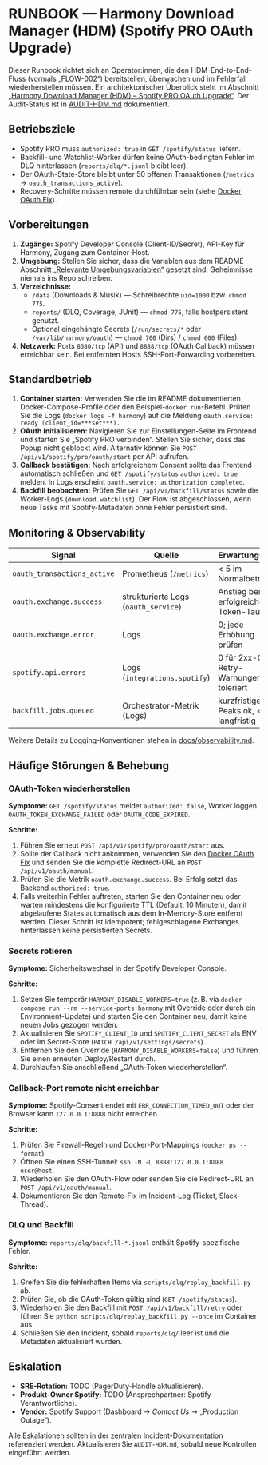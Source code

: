 # RUNBOOK — Harmony Download Manager (HDM) (Spotify PRO OAuth Upgrade)

Dieser Runbook richtet sich an Operator:innen, die den HDM-End-to-End-Fluss
(vormals „FLOW-002“) bereitstellen, überwachen und im Fehlerfall
wiederherstellen müssen. Ein architektonischer Überblick steht im Abschnitt
[„Harmony Download Manager (HDM) – Spotify PRO OAuth Upgrade“](README.md#harmony-download-manager-hdm--spotify-pro-oauth-upgrade).
Der Audit-Status ist in [AUDIT-HDM.md](AUDIT-HDM.md) dokumentiert.

## Betriebsziele

- Spotify PRO muss `authorized: true` in `GET /spotify/status` liefern.
- Backfill- und Watchlist-Worker dürfen keine OAuth-bedingten Fehler im DLQ
  hinterlassen (`reports/dlq/*.jsonl` bleibt leer).
- Der OAuth-State-Store bleibt unter 50 offenen Transaktionen (`/metrics` →
  `oauth_transactions_active`).
- Recovery-Schritte müssen remote durchführbar sein (siehe
  [Docker OAuth Fix](README.md#docker-oauth-fix-remote-access)).

## Vorbereitungen

1. **Zugänge:** Spotify Developer Console (Client-ID/Secret), API-Key für Harmony,
   Zugang zum Container-Host.
2. **Umgebung:** Stellen Sie sicher, dass die Variablen aus dem README-Abschnitt
   [„Relevante Umgebungsvariablen“](README.md#relevante-umgebungsvariablen)
   gesetzt sind. Geheimnisse niemals ins Repo schreiben.
3. **Verzeichnisse:**
   - `/data` (Downloads & Musik) — Schreibrechte `uid=1000` bzw. `chmod 775`.
   - `reports/` (DLQ, Coverage, JUnit) — `chmod 775`, falls hostpersistent genutzt.
   - Optional eingehängte Secrets (`/run/secrets/*` oder `/var/lib/harmony/oauth`) —
     `chmod 700` (Dirs) / `chmod 600` (Files).
4. **Netzwerk:** Ports `8080/tcp` (API) und `8888/tcp` (OAuth Callback) müssen
   erreichbar sein. Bei entfernten Hosts SSH-Port-Forwarding vorbereiten.

## Standardbetrieb

1. **Container starten:** Verwenden Sie die im README dokumentierten
   Docker-Compose-Profile oder den Beispiel-`docker run`-Befehl. Prüfen Sie die
   Logs (`docker logs -f harmony`) auf die Meldung
   `oauth.service: ready (client_id=***set***).`
2. **OAuth initialisieren:** Navigieren Sie zur Einstellungen-Seite im Frontend
   und starten Sie „Spotify PRO verbinden“. Stellen Sie sicher, dass das Popup
   nicht geblockt wird. Alternativ können Sie
   `POST /api/v1/spotify/pro/oauth/start` per API aufrufen.
3. **Callback bestätigen:** Nach erfolgreichem Consent sollte das Frontend
   automatisch schließen und `GET /spotify/status` `authorized: true`
   melden. In Logs erscheint `oauth.service: authorization completed`.
4. **Backfill beobachten:** Prüfen Sie `GET /api/v1/backfill/status` sowie die
   Worker-Logs (`download`, `watchlist`). Der Flow ist abgeschlossen, wenn neue
   Tasks mit Spotify-Metadaten ohne Fehler persistiert sind.

## Monitoring & Observability

| Signal | Quelle | Erwartungswert |
| --- | --- | --- |
| `oauth_transactions_active` | Prometheus (`/metrics`) | < 5 im Normalbetrieb |
| `oauth.exchange.success` | strukturierte Logs (`oauth_service`) | Anstieg bei erfolgreichem Token-Tausch |
| `oauth.exchange.error` | Logs | 0; jede Erhöhung prüfen |
| `spotify.api.errors` | Logs (`integrations.spotify`) | 0 für 2xx-Calls, Retry-Warnungen toleriert |
| `backfill.jobs.queued` | Orchestrator-Metrik (Logs) | kurzfristige Peaks ok, < 200 langfristig |

Weitere Details zu Logging-Konventionen stehen in
[docs/observability.md](docs/observability.md).

## Häufige Störungen & Behebung

### OAuth-Token wiederherstellen

**Symptome:** `GET /spotify/status` meldet `authorized: false`, Worker loggen
`OAUTH_TOKEN_EXCHANGE_FAILED` oder `OAUTH_CODE_EXPIRED`.

**Schritte:**

1. Führen Sie erneut `POST /api/v1/spotify/pro/oauth/start` aus.
2. Sollte der Callback nicht ankommen, verwenden Sie den
   [Docker OAuth Fix](README.md#docker-oauth-fix-remote-access) und senden Sie die
   komplette Redirect-URL an `POST /api/v1/oauth/manual`.
3. Prüfen Sie die Metrik `oauth.exchange.success`. Bei Erfolg setzt das Backend
   `authorized: true`.
4. Falls weiterhin Fehler auftreten, starten Sie den Container neu oder warten
   mindestens die konfigurierte TTL (Default: 10 Minuten), damit abgelaufene
   States automatisch aus dem In-Memory-Store entfernt werden. Dieser Schritt ist
   idempotent; fehlgeschlagene Exchanges hinterlassen keine persistierten Secrets.

### Secrets rotieren

**Symptome:** Sicherheitswechsel in der Spotify Developer Console.

**Schritte:**

1. Setzen Sie temporär `HARMONY_DISABLE_WORKERS=true` (z. B. via
   `docker compose run --rm --service-ports harmony` mit Override oder durch ein
   Environment-Update) und starten Sie den Container neu, damit keine neuen Jobs
   gezogen werden.
2. Aktualisieren Sie `SPOTIFY_CLIENT_ID` und `SPOTIFY_CLIENT_SECRET` als ENV oder
   im Secret-Store (`PATCH /api/v1/settings/secrets`).
3. Entfernen Sie den Override (`HARMONY_DISABLE_WORKERS=false`) und führen Sie
   einen erneuten Deploy/Restart durch.
4. Durchlaufen Sie anschließend „OAuth-Token wiederherstellen“.

### Callback-Port remote nicht erreichbar

**Symptome:** Spotify-Consent endet mit `ERR_CONNECTION_TIMED_OUT` oder der
Browser kann `127.0.0.1:8888` nicht erreichen.

**Schritte:**

1. Prüfen Sie Firewall-Regeln und Docker-Port-Mappings (`docker ps --format`).
2. Öffnen Sie einen SSH-Tunnel: `ssh -N -L 8888:127.0.0.1:8888 user@host`.
3. Wiederholen Sie den OAuth-Flow oder senden Sie die Redirect-URL an
   `POST /api/v1/oauth/manual`.
4. Dokumentieren Sie den Remote-Fix im Incident-Log (Ticket, Slack-Thread).

### DLQ und Backfill

**Symptome:** `reports/dlq/backfill-*.jsonl` enthält Spotify-spezifische Fehler.

**Schritte:**

1. Greifen Sie die fehlerhaften Items via `scripts/dlq/replay_backfill.py` ab.
2. Prüfen Sie, ob die OAuth-Token gültig sind (`GET /spotify/status`).
3. Wiederholen Sie den Backfill mit `POST /api/v1/backfill/retry` oder führen Sie
   `python scripts/dlq/replay_backfill.py --once` im Container aus.
4. Schließen Sie den Incident, sobald `reports/dlq/` leer ist und die
   Metadaten aktualisiert wurden.

## Eskalation

- **SRE-Rotation:** TODO (PagerDuty-Handle aktualisieren).
- **Produkt-Owner Spotify:** TODO (Ansprechpartner: Spotify Verantwortliche).
- **Vendor:** Spotify Support (Dashboard → _Contact Us_ → „Production Outage“).

Alle Eskalationen sollten in der zentralen Incident-Dokumentation referenziert
werden. Aktualisieren Sie `AUDIT-HDM.md`, sobald neue Kontrollen eingeführt
werden.

